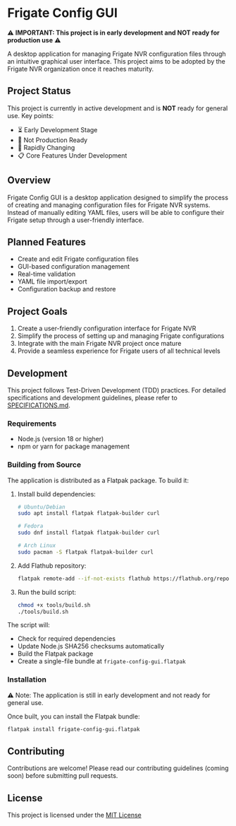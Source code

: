 # Frigate Config GUI

⚠️ **IMPORTANT: This project is in early development and NOT ready for production use** ⚠️

A desktop application for managing Frigate NVR configuration files through an intuitive graphical user interface. This project aims to be adopted by the Frigate NVR organization once it reaches maturity.

## Project Status

This project is currently in active development and is **NOT** ready for general use. Key points:

- ⏳ Early Development Stage
- 🚫 Not Production Ready
- 🔄 Rapidly Changing
- 📋 Core Features Under Development

## Overview

Frigate Config GUI is a desktop application designed to simplify the process of creating and managing configuration files for Frigate NVR systems. Instead of manually editing YAML files, users will be able to configure their Frigate setup through a user-friendly interface.

## Planned Features

- Create and edit Frigate configuration files
- GUI-based configuration management
- Real-time validation
- YAML file import/export
- Configuration backup and restore

## Project Goals

1. Create a user-friendly configuration interface for Frigate NVR
2. Simplify the process of setting up and managing Frigate configurations
3. Integrate with the main Frigate NVR project once mature
4. Provide a seamless experience for Frigate users of all technical levels

## Development

This project follows Test-Driven Development (TDD) practices. For detailed specifications and development guidelines, please refer to [SPECIFICATIONS.md](SPECIFICATIONS.md).

### Requirements

- Node.js (version 18 or higher)
- npm or yarn for package management

### Building from Source

The application is distributed as a Flatpak package. To build it:

1. Install build dependencies:
   ```bash
   # Ubuntu/Debian
   sudo apt install flatpak flatpak-builder curl

   # Fedora
   sudo dnf install flatpak flatpak-builder curl

   # Arch Linux
   sudo pacman -S flatpak flatpak-builder curl
   ```

2. Add Flathub repository:
   ```bash
   flatpak remote-add --if-not-exists flathub https://flathub.org/repo/flathub.flatpakrepo
   ```

3. Run the build script:
   ```bash
   chmod +x tools/build.sh
   ./tools/build.sh
   ```

The script will:
- Check for required dependencies
- Update Node.js SHA256 checksums automatically
- Build the Flatpak package
- Create a single-file bundle at `frigate-config-gui.flatpak`

### Installation

⚠️ Note: The application is still in early development and not ready for general use.

Once built, you can install the Flatpak bundle:
```bash
flatpak install frigate-config-gui.flatpak
```

## Contributing

Contributions are welcome! Please read our contributing guidelines (coming soon) before submitting pull requests.

## License

This project is licensed under the [MIT License](LICENSE)
